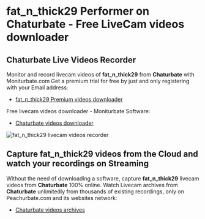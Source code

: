 # fat_n_thick29 Performer on Chaturbate - Free LiveCam videos downloader

## Chaturbate Live Videos Recorder

Monitor and record livecam videos of **fat_n_thick29** from **Chaturbate** with Moniturbate.com
Get a premium trial for free by just and only registering with your Email address:
* [fat_n_thick29 Premium videos downloader](https://moniturbate.com/request-demo-licence-key.html)

Free livecam videos downloader - Moniturbate Software:
* [Chaturbate videos downloader](https://moniturbate.com/moniturbate-download-software.html)

![fat_n_thick29 livecam videos recorder](https://peachurnet.com/templates/moniturbate-software.png)


## Capture fat_n_thick29 videos from the Cloud and watch your recordings on Streaming

Without the need of downloading a software, capture **fat_n_thick29** livecam videos from **Chaturbate** 100% online.
Watch Livecam archives from **Chaturbate** unlimitedly from thousands of existing recordings, only on Peachurbate.com and its websites network:
* [Chaturbate videos archives](https://peachurnet.com/)